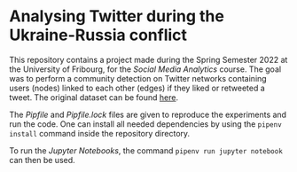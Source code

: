 # Analysing Twitter during the Ukraine-Russia conflict
This repository contains a project made during the Spring Semester 2022 at the University of Fribourg, for the *Social Media Analytics* course. The goal was to perform a community detection on Twitter networks containing users (nodes) linked to each other (edges) if they liked or retweeted a tweet. The original dataset can be found [here](https://www.kaggle.com/datasets/bwandowando/ukraine-russian-crisis-twitter-dataset-1-2-m-rows).

The *Pipfile* and *Pipfile.lock* files are given to reproduce the experiments and run the code. One can install all needed dependencies by using the `pipenv install` command inside the repository directory.

To run the *Jupyter Notebooks*, the command `pipenv run jupyter notebook` can then be used.
